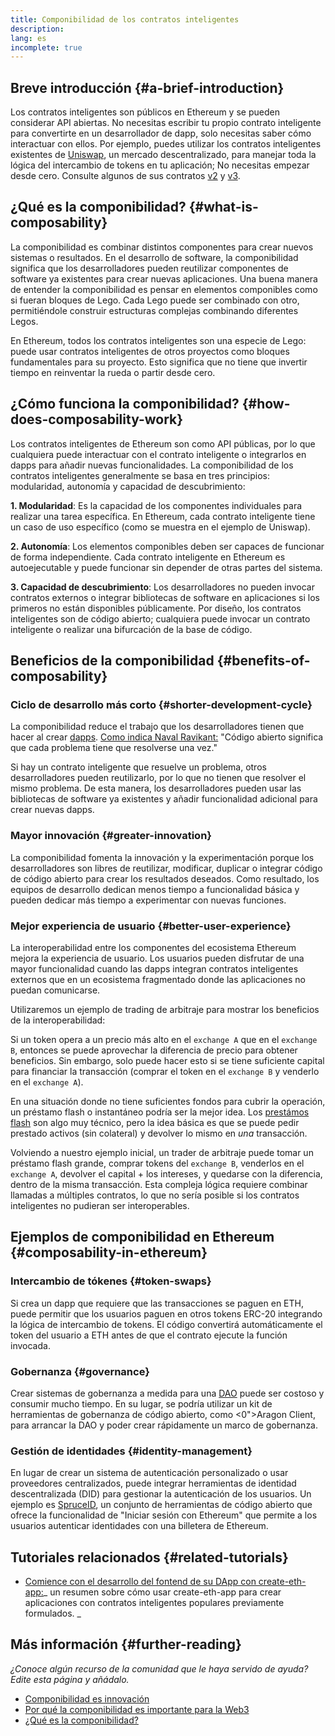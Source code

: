```yaml
---
title: Componibilidad de los contratos inteligentes
description:
lang: es
incomplete: true
---
```


## Breve introducción {#a-brief-introduction}

Los contratos inteligentes son públicos en Ethereum y se pueden considerar API abiertas. No necesitas escribir tu propio contrato inteligente para convertirte en un desarrollador de dapp, solo necesitas saber cómo interactuar con ellos. Por ejemplo, puedes utilizar los contratos inteligentes existentes de [Uniswap](https://uniswap.exchange/swap), un mercado descentralizado, para manejar toda la lógica del intercambio de tokens en tu aplicación; No necesitas empezar desde cero. Consulte algunos de sus contratos [v2](https://github.com/Uniswap/uniswap-v2-core/tree/master/contracts) y [v3](https://github.com/Uniswap/uniswap-v3-core/tree/main/contracts).

## ¿Qué es la componibilidad? {#what-is-composability}

La componibilidad es combinar distintos componentes para crear nuevos sistemas o resultados. En el desarrollo de software, la componibilidad significa que los desarrolladores pueden reutilizar componentes de software ya existentes para crear nuevas aplicaciones. Una buena manera de entender la componibilidad es pensar en elementos componibles como si fueran bloques de Lego. Cada Lego puede ser combinado con otro, permitiéndole construir estructuras complejas combinando diferentes Legos.

En Ethereum, todos los contratos inteligentes son una especie de Lego: puede usar contratos inteligentes de otros proyectos como bloques fundamentales para su proyecto. Esto significa que no tiene que invertir tiempo en reinventar la rueda o partir desde cero.

## ¿Cómo funciona la componibilidad? {#how-does-composability-work}

Los contratos inteligentes de Ethereum son como API públicas, por lo que cualquiera puede interactuar con el contrato inteligente o integrarlos en dapps para añadir nuevas funcionalidades. La componibilidad de los contratos inteligentes generalmente se basa en tres principios: modularidad, autonomía y capacidad de descubrimiento:

**1. Modularidad**: Es la capacidad de los componentes individuales para realizar una tarea específica. En Ethereum, cada contrato inteligente tiene un caso de uso específico (como se muestra en el ejemplo de Uniswap).

**2. Autonomía**: Los elementos componibles deben ser capaces de funcionar de forma independiente. Cada contrato inteligente en Ethereum es autoejecutable y puede funcionar sin depender de otras partes del sistema.

**3. Capacidad de descubrimiento**: Los desarrolladores no pueden invocar contratos externos o integrar bibliotecas de software en aplicaciones si los primeros no están disponibles públicamente. Por diseño, los contratos inteligentes son de código abierto; cualquiera puede invocar un contrato inteligente o realizar una bifurcación de la base de código.

## Beneficios de la componibilidad {#benefits-of-composability}

### Ciclo de desarrollo más corto {#shorter-development-cycle}

La componibilidad reduce el trabajo que los desarrolladores tienen que hacer al crear [dapps](/dapps/#what-are-dapps). [Como indica Naval Ravikant:](https://twitter.com/naval/status/1444366754650656770) "Código abierto significa que cada problema tiene que resolverse una vez."

Si hay un contrato inteligente que resuelve un problema, otros desarrolladores pueden reutilizarlo, por lo que no tienen que resolver el mismo problema. De esta manera, los desarrolladores pueden usar las bibliotecas de software ya existentes y añadir funcionalidad adicional para crear nuevas dapps.

### Mayor innovación {#greater-innovation}

La componibilidad fomenta la innovación y la experimentación porque los desarrolladores son libres de reutilizar, modificar, duplicar o integrar código de código abierto para crear los resultados deseados. Como resultado, los equipos de desarrollo dedican menos tiempo a funcionalidad básica y pueden dedicar más tiempo a experimentar con nuevas funciones.

### Mejor experiencia de usuario {#better-user-experience}

La interoperabilidad entre los componentes del ecosistema Ethereum mejora la experiencia de usuario. Los usuarios pueden disfrutar de una mayor funcionalidad cuando las dapps integran contratos inteligentes externos que en un ecosistema fragmentado donde las aplicaciones no puedan comunicarse.

Utilizaremos un ejemplo de trading de arbitraje para mostrar los beneficios de la interoperabilidad:

Si un token opera a un precio más alto en el `exchange A` que en el `exchange B`, entonces se puede aprovechar la diferencia de precio para obtener beneficios. Sin embargo, solo puede hacer esto si se tiene suficiente capital para financiar la transacción (comprar el token en el `exchange B` y venderlo en el `exchange A`).

En una situación donde no tiene suficientes fondos para cubrir la operación, un préstamo flash o instantáneo podría ser la mejor idea. Los [prestámos flash](/defi/#flash-loans) son algo muy técnico, pero la idea básica es que se puede pedir prestado activos (sin colateral) y devolver lo mismo en _una_ transacción.

Volviendo a nuestro ejemplo inicial, un trader de arbitraje puede tomar un préstamo flash grande, comprar tokens del `exchange B`, venderlos en el `exchange A`, devolver el capital + los intereses, y quedarse con la diferencia, dentro de la misma transacción. Esta compleja lógica requiere combinar llamadas a múltiples contratos, lo que no sería posible si los contratos inteligentes no pudieran ser interoperables.

## Ejemplos de componibilidad en Ethereum {#composability-in-ethereum}

### Intercambio de tókenes {#token-swaps}

Si crea un dapp que requiere que las transacciones se paguen en ETH, puede permitir que los usuarios paguen en otros tokens ERC-20 integrando la lógica de intercambio de tokens. El código convertirá automáticamente el token del usuario a ETH antes de que el contrato ejecute la función invocada.

### Gobernanza {#governance}

Crear sistemas de gobernanza a medida para una [DAO](/dao/) puede ser costoso y consumir mucho tiempo. En su lugar, se podría utilizar un kit de herramientas de gobernanza de código abierto, como <0">Aragon Client</a>, para arrancar la DAO y poder crear rápidamente un marco de gobernanza.

### Gestión de identidades {#identity-management}

En lugar de crear un sistema de autenticación personalizado o usar proveedores centralizados, puede integrar herramientas de identidad descentralizada (DID) para gestionar la autenticación de los usuarios. Un ejemplo es [SpruceID](https://www.spruceid.com/), un conjunto de herramientas de código abierto que ofrece la funcionalidad de "Iniciar sesión con Ethereum" que permite a los usuarios autenticar identidades con una billetera de Ethereum.

## Tutoriales relacionados {#related-tutorials}

- [Comience con el desarrollo del fontend de su DApp con create-eth-app:](/developers/tutorials/kickstart-your-dapp-frontend-development-with-create-eth-app/)_ un resumen sobre cómo usar create-eth-app para crear aplicaciones con contratos inteligentes populares previamente formulados. _

## Más información {#further-reading}

_¿Conoce algún recurso de la comunidad que le haya servido de ayuda? Edite esta página y añádalo._

- [Componibilidad es innovación](https://future.a16z.com/how-composability-unlocks-crypto-and-everything-else/)
- [Por qué la componibilidad es importante para la Web3](https://hackernoon.com/why-composability-matters-for-web3)
- [¿Qué es la componibilidad?](https://blog.aragon.org/what-is-composability/#:~:text=Aragon,connect%20to%20every%20other%20piece.)
